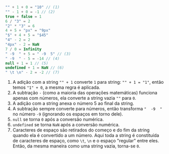 
```js no-beautify
"" + 1 + 0 = "10" // (1)
"" - 1 + 0 = -1 // (2)
true + false = 1
6 / "3" = 2
"2" * "3" = 6
4 + 5 + "px" = "9px"
"$" + 4 + 5 = "$45"
"4" - 2 = 2
"4px" - 2 = NaN
7 / 0 = Infinity
" -9  " + 5 = " -9  5" // (3)
" -9  " - 5 = -14 // (4)
null + 1 = 1 // (5)
undefined + 1 = NaN // (6)
" \t \n" - 2 = -2 // (7)
```

1. A adição com a string `"" + 1` converte `1` para string: `"" + 1 = "1"`, então temos `"1" + 0`, a mesma regra é aplicada.
2. A subtração `-` (como a maioria das operações matemáticas) funciona apenas com números, ela converte a string vazia `""` para `0`.
3. A adição com a string anexa o número 5 ao final da string.
4. A subtração sempre converte para números, então transforma `"  -9  "` no número `-9` (ignorando os espaços em torno dele).
5. `null` se torna `0` após a conversão numérica.
6. `undefined` se torna `NaN` após a conversão numérica.
7. Caracteres de espaço são retirados do começo e do fim da string quando ela é convertido a um número. Aqui toda a string é constituída de caracteres de espaço, como `\t`, `\n` e o espaço "regular" entre eles. Então, da mesma maneira como uma string vazia, torna-se `0`.
